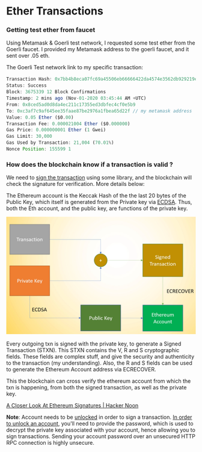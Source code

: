 # Ether Transactions

### Getting test ether from faucet

Using Metamask & Goerli test network, I requested some test ether from the Goerli faucet. I provided my Metamask address to the goerli faucet, and it sent over .05 eth.

The Goerli Test network link to my specific transaction:

[](https://goerli.etherscan.io/tx/0x7bb4b8eca07fc69a45506eb66666422da4574e3562db929219e4ded7c2e069fc)

```jsx
Transaction Hash: 0x7bb4b8eca07fc69a45506eb66666422da4574e3562db929219e4ded7c2e069fc
Status: Success
Block: 3675339 12 Block Confirmations
Timestamp: 2 mins ago (Nov-01-2020 03:45:44 AM +UTC)
From: 0x8ced5ad0d8da4ec211c17355ed3dbfec4cf0e5b9
To: 0xc3af7c9af645ee35faae87be2976a1fbea65d22f // my metamask address
Value: 0.05 Ether ($0.00)
Transaction Fee: 0.000021004 Ether ($0.000000)
Gas Price: 0.000000001 Ether (1 Gwei)
Gas Limit: 30,000
Gas Used by Transaction: 21,004 (70.01%)
Nonce Position: 155599 1
```

### **How does the blockchain know if a transaction is valid ?**

We need to [sign the transaction](https://web3js.readthedocs.io/en/v1.2.0/web3-eth-accounts.html#signtransaction) using some library, and the blockchain will check the signature for verification. More details below:

The Ethereum account is the Keccak Hash of the the last 20 bytes of the Public Key, which itself is generated from the Private key via [ECDSA](https://hackernoon.com/a-closer-look-at-ethereum-signatures-5784c14abecc). Thus, both the Eth account, and the public key, are functions of the private key. 

![Ether%20Transactions/Untitled.png](Ether%20Transactions/Untitled.png)

Every outgoing txn is signed with the private key, to generate a Signed Transaction (STXN). This STXN contains the V, R and S cryptographic fields. These fields are complex stuff, and give the security and authenticity to the transaction (my understanding). Also, the R and S fields can be used to generate the Ethereum Account address via ECRECOVER. 

This the blockchain can cross verify the ethereum account from which the txn is happening, from both the signed transaction, as well as the private key. 

[A Closer Look At Ethereum Signatures | Hacker Noon](https://hackernoon.com/a-closer-look-at-ethereum-signatures-5784c14abecc)

**Note**: Account needs to be [unlocked]() in order to sign a transaction. [In order to unlock an account](https://ethereum.stackexchange.com/a/4159), you'll need to provide the password, which is used to decrypt the private key associated with your account, hence allowing you to sign transactions. Sending your account password over an unsecured HTTP RPC connection is highly unsecure.